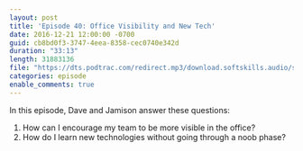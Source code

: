 ```yaml
---
layout: post
title: 'Episode 40: Office Visibility and New Tech'
date: 2016-12-21 12:00:00 -0700
guid: cb8bd0f3-3747-4eea-8358-cec0740e342d
duration: "33:13"
length: 31883136
file: "https://dts.podtrac.com/redirect.mp3/download.softskills.audio/sse-040.mp3"
categories: episode
enable_comments: true
---
```


In this episode, Dave and Jamison answer these questions:

1. How can I encourage my team to be more visible in the office?
2. How do I learn new technologies without going through a noob phase?
